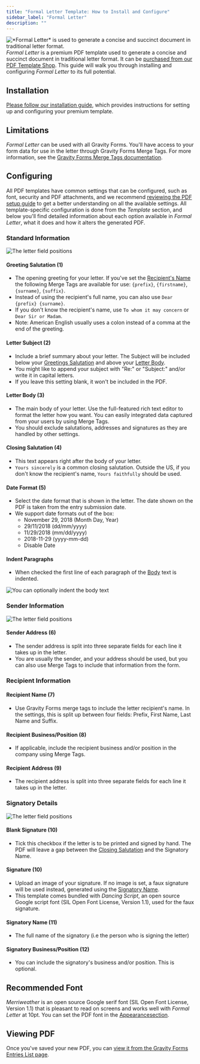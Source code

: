 ```yaml
---
title: "Formal Letter Template: How to Install and Configure"
sidebar_label: "Formal Letter"
description: ""
---
```


![\*Formal Letter\* is used to generate a concise and succinct document in traditional letter format.](https://resources.gravitypdf.com/uploads/edd/2017/03/cover-image-6.png)
*Formal Letter* is a premium PDF template used to generate a concise and succinct document in traditional letter format. It can be [purchased from our PDF Template Shop](https://gravitypdf.com/shop/formal-letter/). This guide will walk you through installing and configuring *Formal Letter* to its full potential.

## Installation

[Please follow our installation guide](installing-upgrading-premium-templates.md), which provides instructions for setting up and configuring your premium template.

## Limitations

*Formal Letter* can be used with all Gravity Forms. You'll have access to your form data for use in the letter through Gravity Forms Merge Tags. For more information, see the [Gravity Forms Merge Tags documentation](https://docs.gravityforms.com/category/user-guides/merge-tags-getting-started/).

## Configuring

All PDF templates have common settings that can be configured, such as font, security and PDF attachments, and we recommend [reviewing the PDF setup guide](../users/setup-pdf.md) to get a better understanding on all the available settings. All template-specific configuration is done from the *Template* section, and below you'll find detailed information about each option available in *Formal Letter*, what it does and how it alters the generated PDF.

### Standard Information

![The letter field positions](https://resources.gravitypdf.com/uploads/2017/04/field-positions-1-1.png)

#### Greeting Salutation (1)
* The opening greeting for your letter. If you've set the [Recipient's Name](#recipient-name-7) the following Merge Tags are available for use: `{prefix}`, `{firstname}`, `{surname}`, `{suffix}`.
* Instead of using the recipient's full name, you can also use `Dear {prefix} {surname}`.
* If you don't know the recipient's name, use `To whom it may concern` or `Dear Sir or Madam`.
* Note: American English usually uses a colon instead of a comma at the end of the greeting.

#### Letter Subject (2)
* Include a brief summary about your letter. The Subject will be included below your [Greetings Salutation](#greeting-salutation-1) and above your [Letter Body](#letter-body-3).
* You might like to append your subject with "Re:" or "Subject:" and/or write it in capital letters.
* If you leave this setting blank, it won't be included in the PDF.

#### Letter Body (3)
* The main body of your letter. Use the full-featured rich text editor to format the letter how you want. You can easily integrated data captured from your users by using Merge Tags.
* You should exclude salutations, addresses and signatures as they are handled by other settings.

#### Closing Salutation (4)
* This text appears right after the body of your letter.
* `Yours sincerely` is a common closing salutation. Outside the US, if you don't know the recipient's name, `Yours faithfully` should be used.

#### Date Format (5)
* Select the date format that is shown in the letter. The date shown on the PDF is taken from the entry submission date.
* We support date formats out of the box:
    -   November 29, 2018 (Month Day, Year)
    -   29/11/2018 (dd/mm/yyyy)
    -   11/29/2018 (mm/dd/yyyy)
    -   2018-11-29 (yyyy-mm-dd)
    -   Disable Date

#### Indent Paragraphs
* When checked the first line of each paragraph of the [Body](#letter-body-3) text is indented.

![You can optionally indent the body text](https://resources.gravitypdf.com/uploads/2017/04/indent-text-2.png)

### Sender Information

![The letter field positions](https://resources.gravitypdf.com/uploads/2017/04/field-positions-2-1.png)

#### Sender Address (6)
* The sender address is split into three separate fields for each line it takes up in the letter.
* You are usually the sender, and your address should be used, but you can also use Merge Tags to include that information from the form.

### Recipient Information

#### Recipient Name (7)
* Use Gravity Forms merge tags to include the letter recipient's name. In the settings, this is split up between four fields: Prefix, First Name, Last Name and Suffix.

#### Recipient Business/Position (8)
* If applicable, include the recipient business and/or position in the company using Merge Tags.

#### Recipient Address (9)
* The recipient address is split into three separate fields for each line it takes up in the letter.

### Signatory Details

![The letter field positions](https://resources.gravitypdf.com/uploads/2017/04/field-positions-3-2.png)

#### Blank Signature (10)
* Tick this checkbox if the letter is to be printed and signed by hand. The PDF will leave a gap between the [Closing Salutation](#closing-salutation-4) and the Signatory Name.

#### Signature (10)
* Upload an image of your signature. If no image is set, a faux signature will be used instead, generated using the [Signatory Name](#signature-name-11).
* This template comes bundled with *Dancing Script*, an open source Google script font (SIL Open Font License, Version 1.1), used for the faux signature.

#### Signatory Name (11)
* The full name of the signatory (i.e the person who is signing the letter)

#### Signatory Business/Position (12)
* You can include the signatory's business and/or position. This is optional.

## Recommended Font

*Merriweather* is an open source Google serif font (SIL Open Font License, Version 1.1) that is pleasant to read on screens and works well with *Formal Letter* at 10pt. You can set the PDF font in the [Appearancesection](../users/setup-pdf.md#appearance-tab).

## Viewing PDF

Once you've saved your new PDF, you can [view it from the Gravity Forms Entries List page](../users/viewing-pdfs.md).

